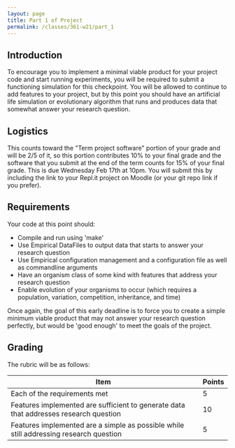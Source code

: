 ```yaml
---
layout: page
title: Part 1 of Project
permalink: /classes/361-w21/part_1
---
```


## Introduction
To encourage you to implement a minimal viable product for your project code and start running experiments, you will be required to submit a functioning simulation for this checkpoint. You will be allowed to continue to add features to your project, but by this point you should have an artificial life simulation or evolutionary algorithm that runs and produces data that somewhat answer your research question.

## Logistics
This counts toward the "Term project software" portion of your grade and will be 2/5 of it, so this portion contributes 10% to your final grade and the software that you submit at the end of the term counts for 15% of your final grade. This is due Wednesday Feb 17th at 10pm. You will submit this by including the link to your Repl.it project on Moodle (or your git repo link if you prefer).

## Requirements
Your code at this point should:
* Compile and run using 'make'
* Use Empirical DataFiles to output data that starts to answer your research question
* Use Empirical configuration management and a configuration file as well as commandline arguments
* Have an organism class of some kind with features that address your research question
* Enable evolution of your organisms to occur (which requires a population, variation, competition, inheritance, and time)

Once again, the goal of this early deadline is to force you to create a simple minimum viable product that may not answer your research question perfectly, but would be 'good enough' to meet the goals of the project.

## Grading
The rubric will be as follows:

| Item | Points |
|--------|-----|
| Each of the requirements met | 5 |
| Features implemented are sufficient to generate data that addresses research question | 10 |
| Features implemented are a simple as possible while still addressing research question | 5 |

